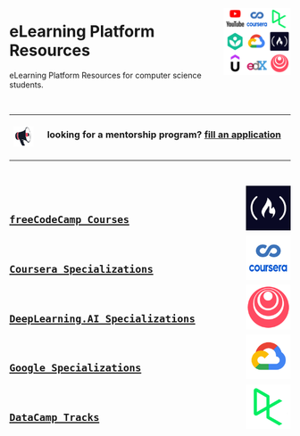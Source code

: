 <a href="/eLearning-Platform-Resources/README.md"><img align="right" width="120" src="/logos/eLearning-platform-resources.png"></img></a>

# eLearning Platform Resources
eLearning Platform Resources for computer science students.

<br>
<table>
    <tbody>
<tr>
<td align="center" width="10%"><a href="/Mentorship-Programs/README.md"><img src="/icons/announcement.png" width="100%"></img></a></td>
<td align="center" width="90%"><h3>looking for a mentorship program? <a href="/Mentorship-Programs/README.md">fill an application</a></h3><br></td>
</tr>
    </tbody>
</table>
<br>

<a href="/eLearning-Platform-Resources/freecodecamp-courses.md"><img align="right" width="80" src="/logos/freecodecamp.png"></img></a>
<br>
## [`freeCodeCamp Courses`](/eLearning-Platform-Resources/freecodecamp-courses.md)

<a href="/eLearning-Platform-Resources/coursera-specializations.md"><img align="right" width="80" src="/logos/coursera.png"></img></a>
<br>
## [`Coursera Specializations`](/eLearning-Platform-Resources/coursera-specializations.md)

<a href="/eLearning-Platform-Resources/deeplearningai-specializations.md"><img align="right" width="80" src="/logos/deeplearningai.png"></img></a>
<br>
## [`DeepLearning.AI Specializations`](/eLearning-Platform-Resources/deeplearningai-specializations.md)

<a href="/eLearning-Platform-Resources/google-specializations.md"><img align="right" width="80" src="/logos/google-cloud.png"></img></a>
<br>
## [`Google Specializations`](/eLearning-Platform-Resources/google-specializations.md)

<a href="/eLearning-Platform-Resources/datacamp-tracks.md"><img align="right" width="80" src="/logos/datacamp.png"></img></a>
<br>
## [`DataCamp Tracks`](/eLearning-Platform-Resources/datacamp-tracks.md)
